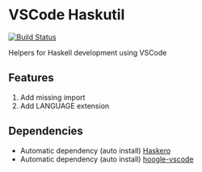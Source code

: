 # VSCode Haskutil
[![Build Status](https://travis-ci.org/EduardSergeev/vscode-haskutil.svg?branch=master)](https://travis-ci.org/EduardSergeev/vscode-haskutil)

Helpers for Haskell development using VSCode

## Features

1. Add missing import
2. Add LANGUAGE extension

## Dependencies

 * Automatic dependency (auto install) [Haskero](https://marketplace.visualstudio.com/items?itemName=Vans.haskero)
 * Automatic dependency (auto install) [hoogle-vscode](https://marketplace.visualstudio.com/items?itemName=jcanero.hoogle-vscode)
